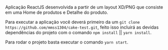 Aplicação ReactJS desenvolvida a partir de um layout XD/PNG que consiste em uma Home de produtos e Detalhe do produto.

Para executar a aplicação você deverá primeiro da um `git clone https://github.com/mmss1304/cake-test.git`, feito isso incluirá as devidas dependências do projeto com o comando `npm install` || `yarn install`.

Para rodar o projeto basta executar o comando `yarn start`.
